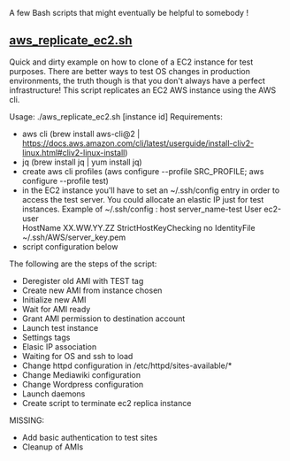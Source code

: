 A few Bash scripts that might eventually be helpful to somebody !

## [aws_replicate_ec2.sh](https://github.com/allanext/bash-scripts/blob/master/aws_replicate_ec2.sh)

 Quick and dirty example on how to clone of a EC2 instance for test purposes.
 There are better ways to test OS changes in production environments, 
 the truth though is that you don't always have a perfect infrastructure!
 This script replicates an EC2 AWS instance using the AWS cli.

 Usage:
   ./aws_replicate_ec2.sh [instance id]
 Requirements:
   - aws cli (brew install aws-cli@2 | https://docs.aws.amazon.com/cli/latest/userguide/install-cliv2-linux.html#cliv2-linux-install)
   - jq (brew install jq | yum install jq) 
   - create aws cli profiles (aws configure --profile SRC_PROFILE; aws configure --profile test) 
   - in the EC2 instance you'll have to set an ~/.ssh/config entry in order to access the test server. 
     You could allocate an elastic IP just for test instances. Example of ~/.ssh/config :
       host server_name-test
       User ec2-user           
       HostName XX.WW.YY.ZZ
       StrictHostKeyChecking no
       IdentityFile ~/.ssh/AWS/server_key.pem
   - script configuration below

 The following are the steps of the script:
   - Deregister old AMI with TEST tag
   - Create new AMI from instance chosen
   - Initialize new AMI
   - Wait for AMI ready
   - Grant AMI permission to destination account
   - Launch test instance
   - Settings tags
   - Elasic IP association
   - Waiting for OS and ssh to load
   - Change httpd configuration in /etc/httpd/sites-available/*
   - Change Mediawiki configuration
   - Change Wordpress configuration
   - Launch daemons
   - Create script to terminate ec2 replica instance

   MISSING:
   - Add basic authentication to test sites
   - Cleanup of AMIs
